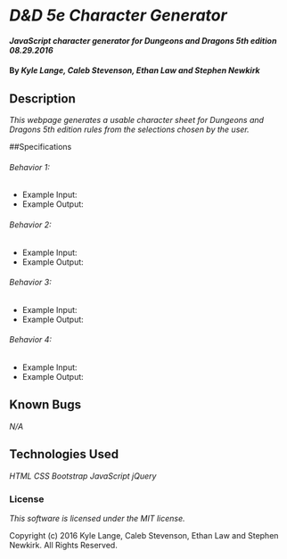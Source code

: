# _D&D 5e Character Generator_

#### _JavaScript character generator for Dungeons and Dragons 5th edition 08.29.2016_

#### By _**Kyle Lange, Caleb Stevenson, Ethan Law and Stephen Newkirk**_

## Description

_This webpage generates a usable character sheet for Dungeons and Dragons 5th edition rules from the selections chosen by the user._

##Specifications

###### Behavior 1:

* Example Input:
* Example Output:

###### Behavior 2:

* Example Input:
* Example Output:

###### Behavior 3:

* Example Input:
* Example Output:

###### Behavior 4:

* Example Input:
* Example Output:

## Known Bugs

_N/A_

## Technologies Used

_HTML_
_CSS_
_Bootstrap_
_JavaScript_
_jQuery_

### License

_This software is licensed under the MIT license._

Copyright (c) 2016 Kyle Lange, Caleb Stevenson, Ethan Law and Stephen Newkirk. All Rights Reserved.
